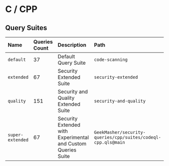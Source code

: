 # C / CPP

## Query Suites
<!-- AUTOMATION -->
| Name | Queries Count | Description | Path |
| :--- | :---- | :--- | :--- |
| `default` | 37 | Default Query Suite | `code-scanning` |
| `extended` | 67 | Security Extended Suite | `security-extended` |
| `quality` | 151 | Security and Quality Extended Suite | `security-and-quality` |
| `super-extended` | 67 | Security Extended with Experimental and Custom Queries Suite | `GeekMasher/security-queries/cpp/suites/codeql-cpp.qls@main` |


<!-- AUTOMATION -->
